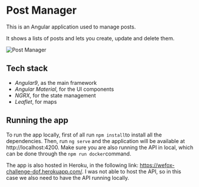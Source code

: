 # Post Manager

This is an Angular application used to manage posts.

It shows a lists of posts and lets you create, update and delete them.

![Post Manager](https://i.imgur.com/PJcZOLY.png)

## Tech stack

- _Angular9_, as the main framework
- _Angular Material_, for the UI components
- _NGRX_, for the state management
- _Leaflet_, for maps

## Running the app

To run the app locally, first of all run `npm install`to install all the dependencies. Then, run `ng serve` and the application will be available at http://localhost:4200. Make sure you are also running the API in local, which can be done through the `npm run docker`command.

The app is also hosted in Heroku, in the following link: https://wefox-challenge-dof.herokuapp.com/. I was not able to host the API, so in this case we also need to have the API running locally.
